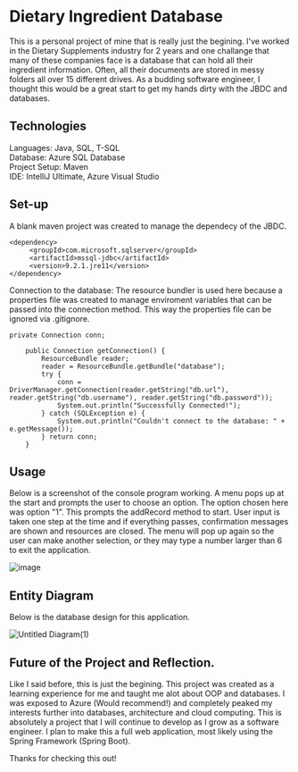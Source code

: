 # Dietary Ingredient Database

This is a personal project of mine that is really just the begining. I've worked in the Dietary Supplements industry for 2 years and one challange
that many of these companies face is a database that can hold all their ingredient information. Often, all their documents are stored in messy
folders all over 15 different drives. As a budding software engineer, I thought this would be a great start to get my hands dirty with the JBDC and databases.

## Technologies

Languages: Java, SQL, T-SQL  
Database: Azure SQL Database       
Project Setup: Maven  
IDE: IntelliJ Ultimate, Azure Visual Studio  

## Set-up

A blank maven project was created to manage the dependecy of the JBDC.
```
<dependency>
     <groupId>com.microsoft.sqlserver</groupId>
     <artifactId>mssql-jdbc</artifactId>
     <version>9.2.1.jre11</version>
</dependency>
```
Connection to the database: The resource bundler is used here because a properties file was created to manage enviroment variables that can be passed into the
connection method. This way the properties file can be ignored via .gitignore.
```
private Connection conn;

    public Connection getConnection() {
        ResourceBundle reader;
        reader = ResourceBundle.getBundle("database");
        try {
            conn = DriverManager.getConnection(reader.getString("db.url"), reader.getString("db.username"), reader.getString("db.password"));
            System.out.println("Successfully Connected!");
        } catch (SQLException e) {
            System.out.println("Couldn't connect to the database: " + e.getMessage());
        } return conn;
    }
```

## Usage

Below is a screenshot of the console program working. A menu pops up at the start and prompts the user to choose an option. The option chosen here was option "1". This prompts the addRecord method to start. User input is taken one step at the time and if everything passes, confirmation messages are shown and resources are closed. The menu will pop up again so the user can make another selection, or they may type a number larger than 6 to exit the application.

![image](https://user-images.githubusercontent.com/73630546/120914377-d4847300-c652-11eb-99c5-bd65574c792b.png)

## Entity Diagram

Below is the database design for this application.

![Untitled Diagram(1)](https://user-images.githubusercontent.com/73630546/120915073-a3a63d00-c656-11eb-900f-4cbb0b1ce5c3.png)

## Future of the Project and Reflection.

Like I said before, this is just the begining. This project was created as a learning experience for me and taught me alot about OOP and databases. I was exposed to Azure (Would recommend!) and completely peaked my interests further into databases, architecture and cloud computing. This is absolutely a project that I will continue to develop as I grow as a software engineer. I plan to make this a full web application, most likely using the Spring Framework (Spring Boot).

Thanks for checking this out!


